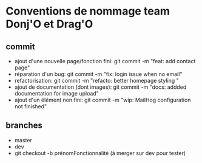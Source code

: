 # Conventions de nommage team Donj'O et Drag'O

## commit
- ajout d'une nouvelle page/fonction fini: git commit -m "feat: add contact page"
- réparation d'un bug: git commit -m "fix: login issue when no email"
- refactorisation: git commit -m "refacto: better homepage styling "
- ajout de documentation (dont images): git commit -m "docs: addded documentation for image upload"
- ajout d'un élément non fini: git commit -m "wip: MailHog configuration not finished"

## branches
- master
- dev
- git checkout -b prénomFonctionnalité (à merger sur dev pour tester)
